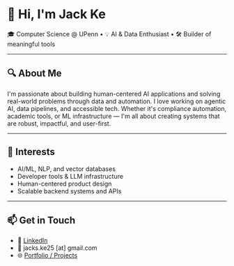 # 👋 Hi, I'm Jack Ke

🎓 Computer Science @ UPenn • 💡 AI & Data Enthusiast • 🛠️ Builder of meaningful tools

---

## 🔍 About Me

I'm passionate about building human-centered AI applications and solving real-world problems through data and automation. I love working on agentic AI, data pipelines, and accessible tech. Whether it's compliance automation, academic tools, or ML infrastructure — I'm all about creating systems that are robust, impactful, and user-first.

---

## 🧠 Interests

- AI/ML, NLP, and vector databases
- Developer tools & LLM infrastructure
- Human-centered product design  
- Scalable backend systems and APIs

---

## 📫 Get in Touch

- 💼 [LinkedIn](https://www.linkedin.com/in/jack-ke/)
- 📧 jacks.ke25 [at] gmail.com
- 🌐 [Portfolio / Projects](https://github.com/Jske25?tab=repositories)

